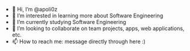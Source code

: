 - 👋 Hi, I’m @apoli0z
- 👀 I’m interested in learning more about Software Engineering
- 🌱 I’m currently studying Software Engineering
- 💞️ I’m looking to collaborate on team projects, apps, web applications, etc.
- 📫 How to reach me: message directly through here :)

<!---
apoli0z/apoli0z is a ✨ special ✨ repository because its `README.md` (this file) appears on your GitHub profile.
You can click the Preview link to take a look at your changes.
--->

